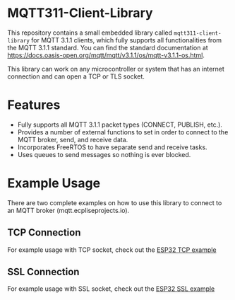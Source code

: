 # MQTT311-Client-Library

This repository contains a small embedded library called `mqtt311-client-library` for MQTT 3.1.1 clients, which fully supports all functionalities from the MQTT 3.1.1 standard. You can find the standard documentation at https://docs.oasis-open.org/mqtt/mqtt/v3.1.1/os/mqtt-v3.1.1-os.html.

This library can work on any microcontroller or system that has an internet connection and can open a TCP or TLS socket.

# Features

- Fully supports all MQTT 3.1.1 packet types (CONNECT, PUBLISH, etc.).
- Provides a number of external functions to set in order to connect to the MQTT broker, send, and receive data.
- Incorporates FreeRTOS to have separate send and receive tasks.
- Uses queues to send messages so nothing is ever blocked.

# Example Usage

There are two complete examples on how to use this library to connect to an MQTT broker (mqtt.ecpliseprojects.io).

## TCP Connection

For example usage with TCP socket, check out the [ESP32 TCP example](/examples/esp32/tcp/)

## SSL Connection

For example usage with SSL socket, check out the [ESP32 SSL example](/examples/esp32/ssl/)